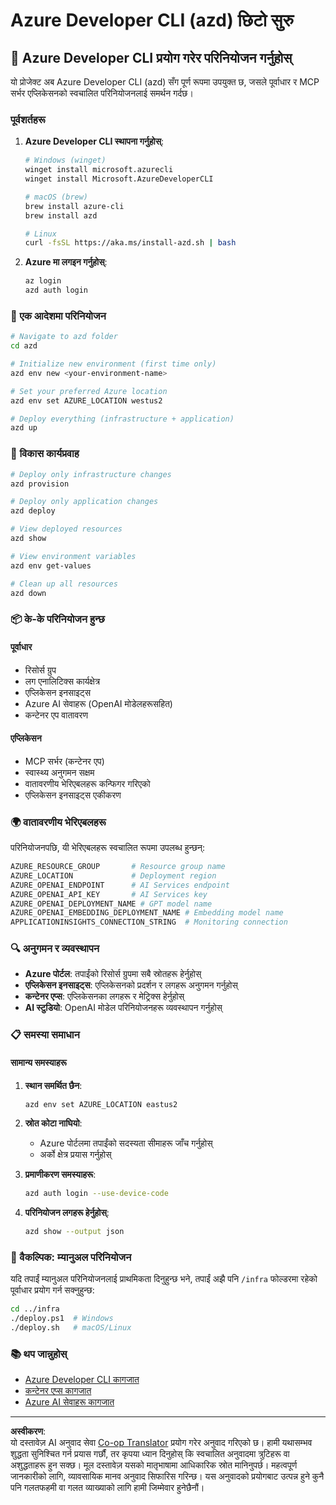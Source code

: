 <!--
CO_OP_TRANSLATOR_METADATA:
{
  "original_hash": "3ef1c97c5c40577da3be422d29276383",
  "translation_date": "2025-09-30T12:22:09+00:00",
  "source_file": "azd/README.md",
  "language_code": "ne"
}
-->
# Azure Developer CLI (azd) छिटो सुरु

## 🚀 Azure Developer CLI प्रयोग गरेर परिनियोजन गर्नुहोस्

यो प्रोजेक्ट अब Azure Developer CLI (azd) सँग पूर्ण रूपमा उपयुक्त छ, जसले पूर्वाधार र MCP सर्भर एप्लिकेसनको स्वचालित परिनियोजनलाई समर्थन गर्दछ।

### पूर्वशर्तहरू

1. **Azure Developer CLI स्थापना गर्नुहोस्**:
   ```bash
   # Windows (winget)
   winget install microsoft.azurecli
   winget install Microsoft.AzureDeveloperCLI
   
   # macOS (brew)
   brew install azure-cli
   brew install azd
   
   # Linux
   curl -fsSL https://aka.ms/install-azd.sh | bash
   ```

2. **Azure मा लगइन गर्नुहोस्**:
   ```bash
   az login
   azd auth login
   ```

### 🎯 एक आदेशमा परिनियोजन

```bash
# Navigate to azd folder
cd azd

# Initialize new environment (first time only)
azd env new <your-environment-name>

# Set your preferred Azure location
azd env set AZURE_LOCATION westus2

# Deploy everything (infrastructure + application)
azd up
```

### 🔧 विकास कार्यप्रवाह

```bash
# Deploy only infrastructure changes
azd provision

# Deploy only application changes  
azd deploy

# View deployed resources
azd show

# View environment variables
azd env get-values

# Clean up all resources
azd down
```

### 📦 के-के परिनियोजन हुन्छ

#### **पूर्वाधार**
- रिसोर्स ग्रुप
- लग एनालिटिक्स कार्यक्षेत्र  
- एप्लिकेसन इनसाइट्स
- Azure AI सेवाहरू (OpenAI मोडेलहरूसहित)
- कन्टेनर एप वातावरण

#### **एप्लिकेसन**
- MCP सर्भर (कन्टेनर एप)
- स्वास्थ्य अनुगमन सक्षम
- वातावरणीय भेरिएबलहरू कन्फिगर गरिएको
- एप्लिकेसन इनसाइट्स एकीकरण

### 🌍 वातावरणीय भेरिएबलहरू

परिनियोजनपछि, यी भेरिएबलहरू स्वचालित रूपमा उपलब्ध हुन्छन्:

```bash
AZURE_RESOURCE_GROUP       # Resource group name
AZURE_LOCATION             # Deployment region
AZURE_OPENAI_ENDPOINT      # AI Services endpoint
AZURE_OPENAI_API_KEY       # AI Services key
AZURE_OPENAI_DEPLOYMENT_NAME # GPT model name
AZURE_OPENAI_EMBEDDING_DEPLOYMENT_NAME # Embedding model name
APPLICATIONINSIGHTS_CONNECTION_STRING  # Monitoring connection
```

### 🔍 अनुगमन र व्यवस्थापन

- **Azure पोर्टल**: तपाईंको रिसोर्स ग्रुपमा सबै स्रोतहरू हेर्नुहोस्
- **एप्लिकेसन इनसाइट्स**: एप्लिकेसनको प्रदर्शन र लगहरू अनुगमन गर्नुहोस्
- **कन्टेनर एप्स**: एप्लिकेसनका लगहरू र मेट्रिक्स हेर्नुहोस्
- **AI स्टुडियो**: OpenAI मोडेल परिनियोजनहरू व्यवस्थापन गर्नुहोस्

### 📋 समस्या समाधान

#### **सामान्य समस्याहरू**

1. **स्थान समर्थित छैन**:
   ```bash
   azd env set AZURE_LOCATION eastus2
   ```

2. **स्रोत कोटा नाघियो**:
   - Azure पोर्टलमा तपाईंको सदस्यता सीमाहरू जाँच गर्नुहोस्
   - अर्को क्षेत्र प्रयास गर्नुहोस्

3. **प्रमाणीकरण समस्याहरू**:
   ```bash
   azd auth login --use-device-code
   ```

4. **परिनियोजन लगहरू हेर्नुहोस्**:
   ```bash
   azd show --output json
   ```

### 🔄 वैकल्पिक: म्यानुअल परिनियोजन

यदि तपाईं म्यानुअल परिनियोजनलाई प्राथमिकता दिनुहुन्छ भने, तपाईं अझै पनि `/infra` फोल्डरमा रहेको पूर्वाधार प्रयोग गर्न सक्नुहुन्छ:

```bash
cd ../infra
./deploy.ps1  # Windows
./deploy.sh   # macOS/Linux
```

### 📚 थप जान्नुहोस्

- [Azure Developer CLI कागजात](https://docs.microsoft.com/azure/developer/azure-developer-cli/)
- [कन्टेनर एप्स कागजात](https://docs.microsoft.com/azure/container-apps/)
- [Azure AI सेवाहरू कागजात](https://docs.microsoft.com/azure/ai-services/)

---

**अस्वीकरण**:  
यो दस्तावेज़ AI अनुवाद सेवा [Co-op Translator](https://github.com/Azure/co-op-translator) प्रयोग गरेर अनुवाद गरिएको छ। हामी यथासम्भव शुद्धता सुनिश्चित गर्न प्रयास गर्छौं, तर कृपया ध्यान दिनुहोस् कि स्वचालित अनुवादमा त्रुटिहरू वा अशुद्धताहरू हुन सक्छ। मूल दस्तावेज़ यसको मातृभाषामा आधिकारिक स्रोत मानिनुपर्छ। महत्वपूर्ण जानकारीको लागि, व्यावसायिक मानव अनुवाद सिफारिस गरिन्छ। यस अनुवादको प्रयोगबाट उत्पन्न हुने कुनै पनि गलतफहमी वा गलत व्याख्याको लागि हामी जिम्मेवार हुनेछैनौं।